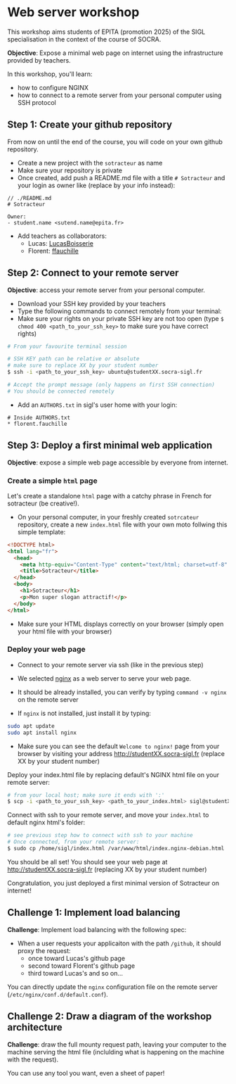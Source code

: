 # Web server workshop

This workshop aims students of EPITA (promotion 2025) of the SIGL specialisation in the context of the course of SOCRA.

**Objective**: Expose a minimal web page on internet using the infrastructure provided by teachers.

In this workshop, you'll learn:

- how to configure NGINX
- how to connect to a remote server from your personal computer using SSH protocol

## Step 1: Create your github repository

From now on until the end of the course, you will code on your own github repository.

- Create a new project with the `sotracteur` as name
- Make sure your repository is private
- Once created, add push a README.md file with a title `# Sotracteur` and your login as owner like (replace by your info instead):

```plain
// ./README.md
# Sotracteur

Owner:
- student.name <sutend.name@epita.fr>
```

- Add teachers as collaborators:
  - Lucas: [LucasBoisserie](https://github.com/LucasBoisserie)
  - Florent: [ffauchille](https://github.com/ffauchille)

## Step 2: Connect to your remote server

**Objective**: access your remote server from your personal computer.

- Download your SSH key provided by your teachers
- Type the following commands to connect remotely from your terminal:
- Make sure your rights on your private SSH key are not too open (type `$ chmod 400 <path_to_your_ssh_key>` to make sure you have correct rights)

```sh
# From your favourite terminal session

# SSH KEY path can be relative or absolute
# make sure to replace XX by your student number
$ ssh -i <path_to_your_ssh_key> ubuntu@studentXX.socra-sigl.fr

# Accept the prompt message (only happens on first SSH connection)
# You should be connected remotely
```

- Add an `AUTHORS.txt` in sigl's user home with your login:

```plain
# Inside AUTHORS.txt
* florent.fauchille
```

## Step 3: Deploy a first minimal web application

**Objective**: expose a simple web page accessible by everyone from internet.

### Create a simple `html` page

Let's create a standalone `html` page with a catchy phrase in French for sotracteur (be creative!).

- On your personal computer, in your freshly created `sotrcateur` repository, create a new `index.html` file with your own moto follwing this simple template:

```html
<!DOCTYPE html>
<html lang="fr">
  <head>
    <meta http-equiv="Content-Type" content="text/html; charset=utf-8" />
    <title>Sotracteur</title>
  </head>
  <body>
    <h1>Sotracteur</h1>
    <p>Mon super slogan attractif!</p>
  </body>
</html>
```

- Make sure your HTML displays correctly on your browser (simply open your html file with your browser)

### Deploy your web page

- Connect to your remote server via ssh (like in the previous step)

- We selected [nginx](https://ubuntu.com/tutorials/install-and-configure-nginx#2-installing-nginx) as a web server to serve your web page.
- It should be already installed, you can verify by typing `command -v nginx` on the remote server
- If `nginx` is not installed, just install it by typing:

```sh
sudo apt update
sudo apt install nginx
```

- Make sure you can see the default `Welcome to nginx!` page from your browser by visiting your address http://studentXX.socra-sigl.fr (replace XX by your student number)

Deploy your index.html file by replacing default's NGINX html file on your remote server:

```sh
# from your local host; make sure it ends with ':'
$ scp -i <path_to_your_ssh_key> <path_to_your_index.html> sigl@studentXX.socra-sigl.fr:
```

Connect with ssh to your remote server, and move your `index.html` to default nginx html's folder:

```sh
# see previous step how to connect with ssh to your machine
# Once connected, from your remote server:
$ sudo cp /home/sigl/index.html /var/www/html/index.nginx-debian.html
```

You should be all set! You should see your web page at http://studentXX.socra-sigl.fr (replacing XX by your student number)

Congratulation, you just deployed a first minimal version of Sotracteur on internet!

## Challenge 1: Implement load balancing

**Challenge**: Implement load balancing with the following spec:

- When a user requests your applicaiton with the path `/github`, it should proxy the request:
  - once toward Lucas's github page
  - second toward Florent's github page
  - third toward Lucas's and so on...

You can directly update the `nginx` configuration file on the remote server (`/etc/nginx/conf.d/default.conf`).

## Challenge 2: Draw a diagram of the workshop architecture

**Challenge**: draw the full mounty request path, leaving your computer to the machine serving the html file (inclulding what is happening on the machine with the request).

You can use any tool you want, even a sheet of paper!
